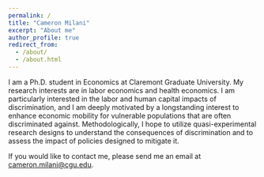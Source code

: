 ```yaml
---
permalink: /
title: "Cameron Milani"
excerpt: "About me"
author_profile: true
redirect_from: 
  - /about/
  - /about.html
---
```


I am a Ph.D. student in Economics at Claremont Graduate University. My research interests are in labor economics and health economics. I am particularly interested in the labor and human capital impacts of discrimination, and I am deeply motivated by a longstanding interest to enhance economic mobility for vulnerable populations that are often discriminated against. Methodologically, I hope to utilize quasi-experimental research designs to understand the consequences of discrimination and to assess the impact of policies designed to mitigate it.

If you would like to contact me, please send me an email at cameron.milani@cgu.edu.
